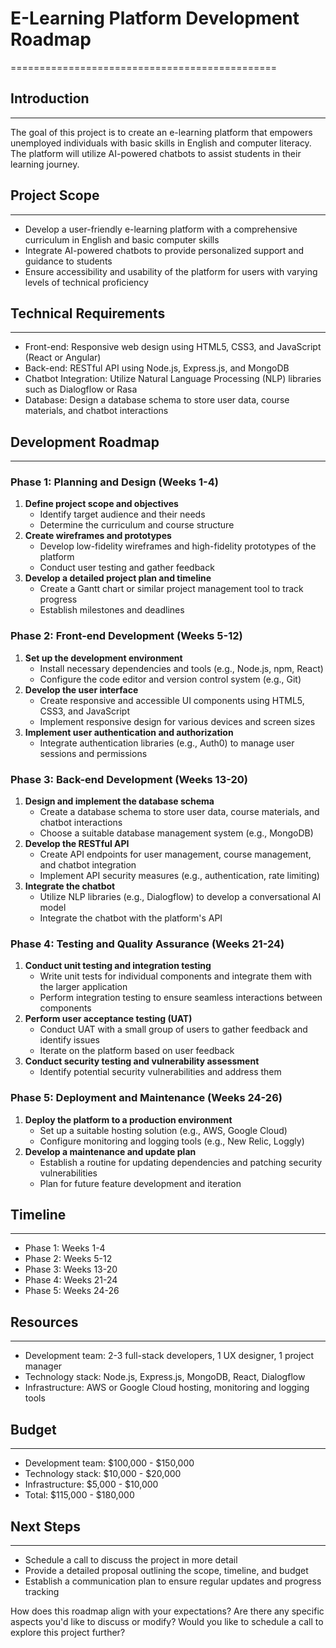 # E-Learning Platform Development Roadmap
==============================================

## Introduction
---------------

The goal of this project is to create an e-learning platform that empowers unemployed individuals with basic skills in English and computer literacy. The platform will utilize AI-powered chatbots to assist students in their learning journey.

## Project Scope
----------------

* Develop a user-friendly e-learning platform with a comprehensive curriculum in English and basic computer skills
* Integrate AI-powered chatbots to provide personalized support and guidance to students
* Ensure accessibility and usability of the platform for users with varying levels of technical proficiency

## Technical Requirements
-------------------------

* Front-end: Responsive web design using HTML5, CSS3, and JavaScript (React or Angular)
* Back-end: RESTful API using Node.js, Express.js, and MongoDB
* Chatbot Integration: Utilize Natural Language Processing (NLP) libraries such as Dialogflow or Rasa
* Database: Design a database schema to store user data, course materials, and chatbot interactions

## Development Roadmap
----------------------

### Phase 1: Planning and Design (Weeks 1-4)

1. **Define project scope and objectives**
	* Identify target audience and their needs
	* Determine the curriculum and course structure
2. **Create wireframes and prototypes**
	* Develop low-fidelity wireframes and high-fidelity prototypes of the platform
	* Conduct user testing and gather feedback
3. **Develop a detailed project plan and timeline**
	* Create a Gantt chart or similar project management tool to track progress
	* Establish milestones and deadlines

### Phase 2: Front-end Development (Weeks 5-12)

1. **Set up the development environment**
	* Install necessary dependencies and tools (e.g., Node.js, npm, React)
	* Configure the code editor and version control system (e.g., Git)
2. **Develop the user interface**
	* Create responsive and accessible UI components using HTML5, CSS3, and JavaScript
	* Implement responsive design for various devices and screen sizes
3. **Implement user authentication and authorization**
	* Integrate authentication libraries (e.g., Auth0) to manage user sessions and permissions

### Phase 3: Back-end Development (Weeks 13-20)

1. **Design and implement the database schema**
	* Create a database schema to store user data, course materials, and chatbot interactions
	* Choose a suitable database management system (e.g., MongoDB)
2. **Develop the RESTful API**
	* Create API endpoints for user management, course management, and chatbot integration
	* Implement API security measures (e.g., authentication, rate limiting)
3. **Integrate the chatbot**
	* Utilize NLP libraries (e.g., Dialogflow) to develop a conversational AI model
	* Integrate the chatbot with the platform's API

### Phase 4: Testing and Quality Assurance (Weeks 21-24)

1. **Conduct unit testing and integration testing**
	* Write unit tests for individual components and integrate them with the larger application
	* Perform integration testing to ensure seamless interactions between components
2. **Perform user acceptance testing (UAT)**
	* Conduct UAT with a small group of users to gather feedback and identify issues
	* Iterate on the platform based on user feedback
3. **Conduct security testing and vulnerability assessment**
	* Identify potential security vulnerabilities and address them

### Phase 5: Deployment and Maintenance (Weeks 24-26)

1. **Deploy the platform to a production environment**
	* Set up a suitable hosting solution (e.g., AWS, Google Cloud)
	* Configure monitoring and logging tools (e.g., New Relic, Loggly)
2. **Develop a maintenance and update plan**
	* Establish a routine for updating dependencies and patching security vulnerabilities
	* Plan for future feature development and iteration

## Timeline
------------

* Phase 1: Weeks 1-4
* Phase 2: Weeks 5-12
* Phase 3: Weeks 13-20
* Phase 4: Weeks 21-24
* Phase 5: Weeks 24-26

## Resources
------------

* Development team: 2-3 full-stack developers, 1 UX designer, 1 project manager
* Technology stack: Node.js, Express.js, MongoDB, React, Dialogflow
* Infrastructure: AWS or Google Cloud hosting, monitoring and logging tools

## Budget
---------

* Development team: $100,000 - $150,000
* Technology stack: $10,000 - $20,000
* Infrastructure: $5,000 - $10,000
* Total: $115,000 - $180,000

## Next Steps
--------------

* Schedule a call to discuss the project in more detail
* Provide a detailed proposal outlining the scope, timeline, and budget
* Establish a communication plan to ensure regular updates and progress tracking

How does this roadmap align with your expectations? Are there any specific aspects you'd like to discuss or modify? Would you like to schedule a call to explore this project further?